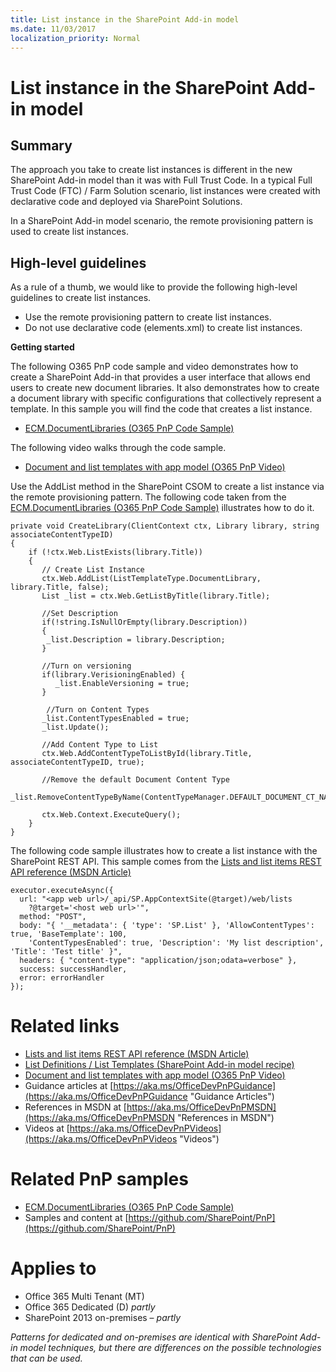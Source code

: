 ```yaml
---
title: List instance in the SharePoint Add-in model
ms.date: 11/03/2017
localization_priority: Normal
---
```

List instance in the SharePoint Add-in model
============================================

Summary
-------

The approach you take to create list instances is different in the new SharePoint Add-in model than it was with Full Trust Code. In a typical Full Trust Code (FTC) / Farm Solution scenario, list instances were created with declarative code and deployed via SharePoint Solutions. 

In a SharePoint Add-in model scenario, the remote provisioning pattern is used to create list instances.

High-level guidelines
---------------------

As a rule of a thumb, we would like to provide the following high-level guidelines to create list instances.

- Use the remote provisioning pattern to create list instances.
- Do not use declarative code (elements.xml) to create list instances.

**Getting started**

The following O365 PnP code sample and video demonstrates how to create a SharePoint Add-in that provides a user interface that allows end users to create new document libraries. It also demonstrates how to create a document library with specific configurations that collectively represent a template. In this sample you will find the code that creates a list instance.

- [ECM.DocumentLibraries (O365 PnP Code Sample)](https://github.com/SharePoint/PnP/tree/master/Samples/ECM.DocumentLibraries)

The following video walks through the code sample.

- [Document and list templates with app model (O365 PnP Video)](https://channel9.msdn.com/blogs/OfficeDevPnP/Document-and-list-templates-with-app-model)

Use the AddList method in the SharePoint CSOM to create a list instance via the remote provisioning pattern. The following code taken from the [ECM.DocumentLibraries (O365 PnP Code Sample)](https://github.com/SharePoint/PnP/tree/master/Samples/ECM.DocumentLibraries) illustrates how to do it.

	private void CreateLibrary(ClientContext ctx, Library library, string associateContentTypeID) 
	{
	    if (!ctx.Web.ListExists(library.Title))
	    {
		   // Create List Instance
	       ctx.Web.AddList(ListTemplateType.DocumentLibrary, library.Title, false);
	       List _list = ctx.Web.GetListByTitle(library.Title);
		   
		   //Set Description
	       if(!string.IsNullOrEmpty(library.Description)) 
	       {
	        _list.Description = library.Description;
	       }

		   //Turn on versioning	
	       if(library.VerisioningEnabled) {
	          _list.EnableVersioning = true;
	       }
		   
			//Turn on Content Types
	       _list.ContentTypesEnabled = true;
	       _list.Update();

		   //Add Content Type to List
	       ctx.Web.AddContentTypeToListById(library.Title, associateContentTypeID, true);
	
	       //Remove the default Document Content Type
	       _list.RemoveContentTypeByName(ContentTypeManager.DEFAULT_DOCUMENT_CT_NAME);

	       ctx.Web.Context.ExecuteQuery();
	    }
	}

The following code sample illustrates how to create a list instance with the SharePoint REST API.  This sample comes from the [Lists and list items REST API reference (MSDN Article)](https://msdn.microsoft.com/library/office/dn531433.aspx)

	executor.executeAsync({
	  url: "<app web url>/_api/SP.AppContextSite(@target)/web/lists
	    ?@target='<host web url>'",
	  method: "POST",
	  body: "{ '__metadata': { 'type': 'SP.List' }, 'AllowContentTypes': true, 'BaseTemplate': 100,
	    'ContentTypesEnabled': true, 'Description': 'My list description', 'Title': 'Test title' }",
	  headers: { "content-type": "application/json;odata=verbose" },
	  success: successHandler,
	  error: errorHandler
	});

Related links
=============
- [Lists and list items REST API reference (MSDN Article)](https://msdn.microsoft.com/library/office/dn531433.aspx)
- [List Definitions / List Templates (SharePoint Add-in model recipe)](list-definition-template-sharepoint-add-in.md)
- [Document and list templates with app model (O365 PnP Video)](https://channel9.msdn.com/blogs/OfficeDevPnP/Document-and-list-templates-with-app-model)
- Guidance articles at [https://aka.ms/OfficeDevPnPGuidance](https://aka.ms/OfficeDevPnPGuidance "Guidance Articles")
- References in MSDN at [https://aka.ms/OfficeDevPnPMSDN](https://aka.ms/OfficeDevPnPMSDN "References in MSDN")
- Videos at [https://aka.ms/OfficeDevPnPVideos](https://aka.ms/OfficeDevPnPVideos "Videos")

Related PnP samples
===================

- [ECM.DocumentLibraries (O365 PnP Code Sample)](https://github.com/SharePoint/PnP/tree/master/Samples/ECM.DocumentLibraries)
- Samples and content at [https://github.com/SharePoint/PnP](https://github.com/SharePoint/PnP)

Applies to
==========
- Office 365 Multi Tenant (MT)
- Office 365 Dedicated (D) *partly*
- SharePoint 2013 on-premises – *partly*

*Patterns for dedicated and on-premises are identical with SharePoint Add-in model techniques, but there are differences on the possible technologies that can be used.*
